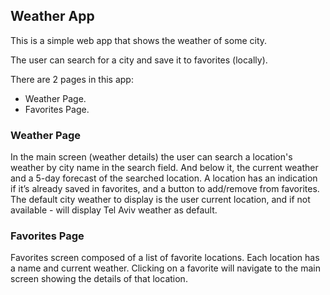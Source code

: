 ## Weather App

This is a simple web app that shows the weather of some city.

The user can search for a city and save it to favorites (locally).

There are 2 pages in this app:
- Weather Page.
- Favorites Page.

### Weather Page

In the main screen (weather details) the user can search a location's weather by city name in the search field. And below it, the current weather and a 5-day forecast of the searched location.
A location has an indication if it’s already saved in favorites, and a button to add/remove from favorites.
The default city weather to display is the user current location, and if not available - will display Tel Aviv weather as default.

### Favorites Page

Favorites screen composed of a list of favorite locations. Each location has a name and current weather. Clicking on a favorite will navigate to the main screen showing the details of that location.